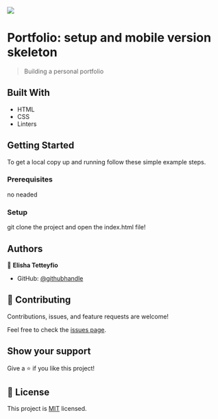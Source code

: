 ![](https://img.shields.io/badge/Microverse-blueviolet)

# Portfolio: setup and mobile version skeleton

> Building a personal portfolio


## Built With

- HTML
- CSS
- Linters

## Getting Started

To get a local copy up and running follow these simple example steps.

### Prerequisites
no neaded

### Setup
git clone the project and open the index.html file!



## Authors

👤 **Elisha Tetteyfio**

- GitHub: [@githubhandle](https://github.com/Elisha-Tetteyfio)

## 🤝 Contributing

Contributions, issues, and feature requests are welcome!

Feel free to check the [issues page](../../issues/).

## Show your support

Give a ⭐️ if you like this project!


## 📝 License

This project is [MIT](./MIT.md) licensed.
